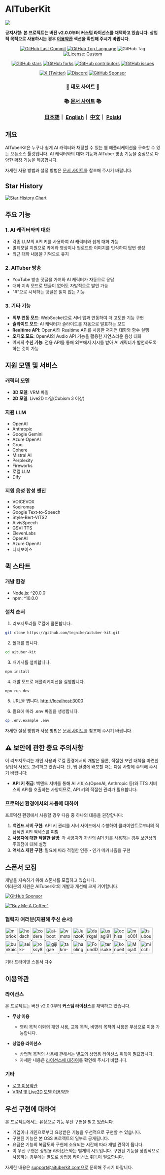 # AITuberKit

<img style="max-width: 100%;" src="../public/ogp.png">

**공지사항: 본 프로젝트는 버전 v2.0.0부터 커스텀 라이선스를 채택하고 있습니다. 상업적 목적으로 사용하시는 경우 [이용약관](#이용약관) 섹션을 확인해 주시기 바랍니다.**

<p align="center">
   <a href="https://github.com/tegnike/aituber-kit"><img alt="GitHub Last Commit" src="https://img.shields.io/github/last-commit/tegnike/aituber-kit"></a>
   <a href="https://github.com/tegnike/aituber-kit"><img alt="GitHub Top Language" src="https://img.shields.io/github/languages/top/tegnike/aituber-kit"></a>
   <img alt="GitHub Tag" src="https://img.shields.io/github/v/tag/tegnike/aituber-kit?sort=semver&color=orange">
   <a href="https://github.com/tegnike/aituber-kit/blob/main/LICENSE"><img alt="License: Custom" src="https://img.shields.io/badge/License-Custom-blue"></a>
</p>
<p align="center">
   <a href="https://github.com/tegnike/aituber-kit/stargazers"><img alt="GitHub stars" src="https://img.shields.io/github/stars/tegnike/aituber-kit"></a>
   <a href="https://github.com/tegnike/aituber-kit/network/members"><img alt="GitHub forks" src="https://img.shields.io/github/forks/tegnike/aituber-kit"></a>
   <a href="https://github.com/tegnike/aituber-kit/graphs/contributors"><img alt="GitHub contributors" src="https://img.shields.io/github/contributors/tegnike/aituber-kit"></a>
   <a href="https://github.com/tegnike/aituber-kit/issues"><img alt="GitHub issues" src="https://img.shields.io/github/issues/tegnike/aituber-kit"></a>
</p>
<p align="center">
   <a href="https://x.com/tegnike"><img alt="X (Twitter)" src="https://img.shields.io/badge/X-tegnike-1DA1F2?logo=x&style=flat&logoColor=white"/></a>
   <a href="https://discord.gg/5rHEue52nZ"><img alt="Discord" src="https://img.shields.io/badge/Discord-AITuberKit-7289DA?logo=discord&style=flat&logoColor=white"/></a>
   <a href="https://github.com/sponsors/tegnike"><img alt="GitHub Sponsor" src="https://img.shields.io/badge/Sponsor-GitHub-ea4aaa?style=flat&logo=github"/></a>
</p>

<div align="center">
   <h3>
      🌟 <a href="https://aituberkit.com">데모 사이트</a> 🌟
   </h3>
</div>

<div align="center">
   <h3>
      📚 <a href="https://docs.aituberkit.com/en/">문서 사이트</a> 📚
   </h3>
</div>

<h3 align="center">
   <a href="../README.md">日本語</a>｜
   <a href="./README_en.md">English</a>｜
   <a href="./README_zh.md">中文</a>｜
   <a href="./README_pl.md">Polski</a>
</h3>

## 개요

AITuberKit은 누구나 쉽게 AI 캐릭터와 채팅할 수 있는 웹 애플리케이션을 구축할 수 있는 오픈소스 툴킷입니다. AI 캐릭터와의 대화 기능과 AITuber 방송 기능을 중심으로 다양한 확장 기능을 제공합니다.

자세한 사용 방법과 설정 방법은 [문서 사이트](https://docs.aituberkit.com/en/)를 참조해 주시기 바랍니다.

## Star History

[![Star History Chart](https://api.star-history.com/svg?repos=tegnike/aituber-kit&type=Date)](https://star-history.com/#tegnike/aituber-kit&Date)

## 주요 기능

### 1. AI 캐릭터와의 대화

- 각종 LLM의 API 키를 사용하여 AI 캐릭터와 쉽게 대화 가능
- 멀티모달 지원으로 카메라 영상이나 업로드한 이미지를 인식하여 답변 생성
- 최근 대화 내용을 기억으로 유지

### 2. AITuber 방송

- YouTube 방송 댓글을 가져와 AI 캐릭터가 자동으로 응답
- 대화 지속 모드로 댓글이 없어도 자발적으로 발언 가능
- "#"으로 시작하는 댓글은 읽지 않는 기능

### 3. 기타 기능

- **외부 연동 모드**: WebSocket으로 서버 앱과 연동하여 더 고도한 기능 구현
- **슬라이드 모드**: AI 캐릭터가 슬라이드를 자동으로 발표하는 모드
- **Realtime API**: OpenAI의 Realtime API를 사용한 저지연 대화와 함수 실행
- **오디오 모드**: OpenAI의 Audio API 기능을 활용한 자연스러운 음성 대화
- **메시지 수신 기능**: 전용 API를 통해 외부에서 지시를 받아 AI 캐릭터가 발언하도록 하는 것이 가능

## 지원 모델 및 서비스

### 캐릭터 모델

- **3D 모델**: VRM 파일
- **2D 모델**: Live2D 파일(Cubism 3 이상)

### 지원 LLM

- OpenAI
- Anthropic
- Google Gemini
- Azure OpenAI
- Groq
- Cohere
- Mistral AI
- Perplexity
- Fireworks
- 로컬 LLM
- Dify

### 지원 음성 합성 엔진

- VOICEVOX
- Koeiromap
- Google Text-to-Speech
- Style-Bert-VITS2
- AivisSpeech
- GSVI TTS
- ElevenLabs
- OpenAI
- Azure OpenAI
- 니지보이스

## 퀵 스타트

### 개발 환경

- Node.js: ^20.0.0
- npm: ^10.0.0

### 설치 순서

1. 리포지토리를 로컬에 클론합니다.

```bash
git clone https://github.com/tegnike/aituber-kit.git
```

2. 폴더를 엽니다.

```bash
cd aituber-kit
```

3. 패키지를 설치합니다.

```bash
npm install
```

4. 개발 모드로 애플리케이션을 실행합니다.

```bash
npm run dev
```

5. URL을 엽니다. [http://localhost:3000](http://localhost:3000)

6. 필요에 따라 .env 파일을 생성합니다.

```bash
cp .env.example .env
```

자세한 설정 방법과 사용 방법은 [문서 사이트](https://docs.aituberkit.com/en/)를 참조해 주시기 바랍니다.

## ⚠️ 보안에 관한 중요 주의사항

이 리포지토리는 개인 사용과 로컬 환경에서의 개발은 물론, 적절한 보안 대책을 마련한 상업적 사용도 고려하고 있습니다. 단, 웹 환경에 배포할 때는 다음 사항에 주의해 주시기 바랍니다:

- **API 키 취급**: 백엔드 서버를 통해 AI 서비스(OpenAI, Anthropic 등)와 TTS 서비스의 API를 호출하는 사양이므로, API 키의 적절한 관리가 필요합니다.

### 프로덕션 환경에서의 사용에 대하여

프로덕션 환경에서 사용할 경우 다음 중 하나의 대응을 권장합니다:

1. **백엔드 서버 구현**: API 키 관리를 서버 사이드에서 수행하여 클라이언트로부터의 직접적인 API 액세스를 피함
2. **사용자에 대한 적절한 설명**: 각 사용자가 자신의 API 키를 사용하는 경우 보안상의 주의점에 대해 설명
3. **액세스 제한 구현**: 필요에 따라 적절한 인증・인가 메커니즘을 구현

## 스폰서 모집

개발을 지속하기 위해 스폰서를 모집하고 있습니다.<br>
여러분의 지원은 AITuberKit의 개발과 개선에 크게 기여합니다.

[![GitHub Sponsor](https://img.shields.io/badge/Sponsor-GitHub-ea4aaa?style=for-the-badge&logo=github)](https://github.com/sponsors/tegnike)

[!["Buy Me A Coffee"](https://www.buymeacoffee.com/assets/img/custom_images/orange_img.png)](https://buymeacoffee.com/fdanv1k6iz)

### 협력자 여러분(지원해 주신 순서)

<p>
  <a href="https://github.com/morioki3" title="morioki3">
    <img src="https://github.com/morioki3.png" width="40" height="40" alt="morioki3">
  </a>
  <a href="https://github.com/hodachi-axcxept" title="hodachi-axcxept">
    <img src="https://github.com/hodachi-axcxept.png" width="40" height="40" alt="hodachi-axcxept">
  </a>
  <a href="https://github.com/coderabbitai" title="coderabbitai">
    <img src="https://github.com/coderabbitai.png" width="40" height="40" alt="coderabbitai">
  </a>
  <a href="https://github.com/ai-bootcamp-tokyo" title="ai-bootcamp-tokyo">
    <img src="https://github.com/ai-bootcamp-tokyo.png" width="40" height="40" alt="ai-bootcamp-tokyo">
  </a>
  <a href="https://github.com/wmoto-ai" title="wmoto-ai">
    <img src="https://github.com/wmoto-ai.png" width="40" height="40" alt="wmoto-ai">
  </a>
  <a href="https://github.com/JunzoKamahara" title="JunzoKamahara">
    <img src="https://github.com/JunzoKamahara.png" width="40" height="40" alt="JunzoKamahara">
  </a>
  <a href="https://github.com/darkgaldragon" title="darkgaldragon">
    <img src="https://github.com/darkgaldragon.png" width="40" height="40" alt="darkgaldragon">
  </a>
  <a href="https://github.com/usagi917" title="usagi917">
    <img src="https://github.com/usagi917.png" width="40" height="40" alt="usagi917">
  </a>
  <a href="https://github.com/ochisamu" title="ochisamu">
    <img src="https://github.com/ochisamu.png" width="40" height="40" alt="ochisamu">
  </a>
  <a href="https://github.com/mo0013" title="mo0013">
    <img src="https://github.com/mo0013.png" width="40" height="40" alt="mo0013">
  </a>
  <a href="https://github.com/tsubouchi" title="tsubouchi">
    <img src="https://github.com/tsubouchi.png" width="40" height="40" alt="tsubouchi">
  </a>
  <a href="https://github.com/bunkaich" title="bunkaich">
    <img src="https://github.com/bunkaich.png" width="40" height="40" alt="bunkaich">
  </a>
  <a href="https://github.com/seiki-aliveland" title="seiki-aliveland">
    <img src="https://github.com/seiki-aliveland.png" width="40" height="40" alt="seiki-aliveland">
  </a>
  <a href="https://github.com/rossy8417" title="rossy8417">
    <img src="https://github.com/rossy8417.png" width="40" height="40" alt="rossy8417">
  </a>
  <a href="https://github.com/gijigae" title="gijigae">
    <img src="https://github.com/gijigae.png" width="40" height="40" alt="gijigae">
  </a>
  <a href="https://github.com/takm-reason" title="takm-reason">
    <img src="https://github.com/takm-reason.png" width="40" height="40" alt="takm-reason">
  </a>
  <a href="https://github.com/haoling" title="haoling">
    <img src="https://github.com/haoling.png" width="40" height="40" alt="haoling">
  </a>
  <a href="https://github.com/FoundD-oka" title="FoundD-oka">
    <img src="https://github.com/FoundD-oka.png" width="40" height="40" alt="FoundD-oka">
  </a>
  <a href="https://github.com/terisuke" title="terisuke">
    <img src="https://github.com/terisuke.png" width="40" height="40" alt="terisuke">
  </a>
  <a href="https://github.com/konpeita" title="konpeita">
    <img src="https://github.com/konpeita.png" width="40" height="40" alt="konpeita">
  </a>
  <a href="https://github.com/MojaX2" title="MojaX2">
    <img src="https://github.com/MojaX2.png" width="40" height="40" alt="MojaX2">
  </a>
  <a href="https://github.com/micchi99" title="micchi99">
    <img src="https://github.com/micchi99.png" width="40" height="40" alt="micchi99">
  </a>
</p>

기타 프라이빗 스폰서 다수

## 이용약관

### 라이선스

본 프로젝트는 버전 v2.0.0부터 **커스텀 라이선스**를 채택하고 있습니다.

- **무상 이용**

  - 영리 목적 이외의 개인 사용, 교육 목적, 비영리 목적의 사용은 무상으로 이용 가능합니다.

- **상업용 라이선스**
  - 상업적 목적의 사용에 관해서는 별도의 상업용 라이선스 취득이 필요합니다.
  - 자세한 내용은 [라이선스에 대하여](./license_en.md)를 확인해 주시기 바랍니다.

### 기타

- [로고 이용약관](./logo_licence_ko.md)
- [VRM 및 Live2D 모델 이용약관](./character_model_licence_ko.md)

## 우선 구현에 대하여

본 프로젝트에서는 유상으로 기능 우선 구현을 받고 있습니다.

- 기업이나 개인으로부터 요청받은 기능을 우선적으로 구현할 수 있습니다.
- 구현된 기능은 본 OSS 프로젝트의 일부로 공개됩니다.
- 요금은 기능의 복잡도와 구현에 소요되는 시간에 따라 개별 견적이 됩니다.
- 이 우선 구현은 상업용 라이선스와는 별개의 시도입니다. 구현된 기능을 상업적으로 사용하는 경우에는 별도로 상업용 라이선스 취득이 필요합니다.

자세한 내용은 support@aituberkit.com으로 문의해 주시기 바랍니다.

